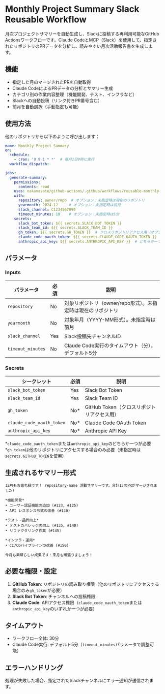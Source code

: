 # Monthly Project Summary Slack Reusable Workflow

月次プロジェクトサマリーを自動生成し、Slackに投稿する再利用可能なGitHub Actionsワークフローです。Claude CodeとMCP（Slack）を使用して、指定されたリポジトリのPRデータを分析し、読みやすい月次活動報告書を生成します。

## 機能

- 指定した月のマージされたPRを自動取得
- Claude CodeによるPRデータの分析とサマリー生成
- カテゴリ別の作業内容整理（機能開発、テスト、インフラなど）
- Slackへの自動投稿（リンク付きPR番号含む）
- 前月を自動選択（手動指定も可能）

## 使用方法

他のリポジトリから以下のように呼び出します：

```yaml
name: Monthly Project Summary
on:
  schedule:
    - cron: '0 9 1 * *'  # 毎月1日9時に実行
  workflow_dispatch:

jobs:
  generate-summary:
    permissions:
      contents: read
    uses: nakamasato/github-actions/.github/workflows/reusable-monthly-project-summary-slack.yml@main
    with:
      repository: owner/repo  # オプション：未指定時は現在のリポジトリ
      yearmonth: 2024-12     # オプション：未指定時は前月
      slack_channel: C1234567890
      timeout_minutes: 10    # オプション：未指定時は5分
    secrets:
      slack_bot_token: ${{ secrets.SLACK_BOT_TOKEN }}
      slack_team_id: ${{ secrets.SLACK_TEAM_ID }}
      gh_token: ${{ secrets.GH_TOKEN }}  # クロスリポジトリアクセス用（オプション）
      claude_code_oauth_token: ${{ secrets.CLAUDE_CODE_OAUTH_TOKEN }}  # どちらか一つが必要
      anthropic_api_key: ${{ secrets.ANTHROPIC_API_KEY }}  # どちらか一つが必要
```

## パラメータ

### Inputs

| パラメータ | 必須 | 説明 |
|-----------|------|------|
| `repository` | No | 対象リポジトリ（owner/repo形式）。未指定時は現在のリポジトリ |
| `yearmonth` | No | 対象年月（YYYY-MM形式）。未指定時は前月 |
| `slack_channel` | Yes | Slack投稿先チャンネルID |
| `timeout_minutes` | No | Claude Code実行のタイムアウト（分）。デフォルト5分 |

### Secrets

| シークレット | 必須 | 説明 |
|-------------|------|------|
| `slack_bot_token` | Yes | Slack Bot Token |
| `slack_team_id` | Yes | Slack Team ID |
| `gh_token` | No* | GitHub Token（クロスリポジトリアクセス用） |
| `claude_code_oauth_token` | No* | Claude Code OAuth Token |
| `anthropic_api_key` | No* | Anthropic API Key |

*`claude_code_oauth_token`または`anthropic_api_key`のどちらか一つが必要
*`gh_token`は他のリポジトリにアクセスする場合のみ必要（未指定時は`secrets.GITHUB_TOKEN`を使用）

## 生成されるサマリー形式

```
12月もお疲れ様です！ repository-name 活動サマリーです。合計15のPRがマージされました!

*機能開発*
• ユーザー認証機能の追加 (#123, #125)
• API レスポンス形式の改善 (#130)

*テスト・品質向上*
• テストカバレッジの向上 (#135, #140)
• リファクタリング作業 (#145)

*インフラ・運用*
• CI/CDパイプラインの改善 (#150)

今月も素晴らしい成果です！来月も頑張りましょう！
```

## 必要な権限・設定

1. **GitHub Token**: リポジトリの読み取り権限（他のリポジトリにアクセスする場合のみ`gh_token`が必要）
2. **Slack Bot Token**: チャンネルへの投稿権限
3. **Claude Code**: APIアクセス権限（`claude_code_oauth_token`または`anthropic_api_key`のいずれか一つが必要）

## タイムアウト

- ワークフロー全体: 30分
- Claude Code実行: デフォルト5分（`timeout_minutes`パラメータで調整可能）

## エラーハンドリング

処理が失敗した場合、指定されたSlackチャンネルにエラー通知が送信されます。
